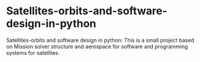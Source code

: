 # Satellites-orbits-and-software-design-in-python
Satellites-orbits and software design in python: This is a small project based on Mission solver structure and aerospace for software and programming systems for satellites.
